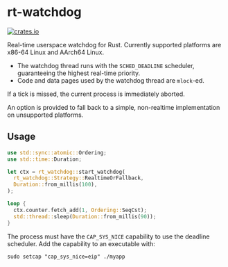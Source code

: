 # rt-watchdog

[![crates.io](https://img.shields.io/crates/v/rt-watchdog.svg)](https://crates.io/crates/rt-watchdog)

Real-time userspace watchdog for Rust. Currently supported platforms are x86-64
Linux and AArch64 Linux.

- The watchdog thread runs with the `SCHED_DEADLINE` scheduler, guaranteeing the
  highest real-time priority.
- Code and data pages used by the watchdog thread are `mlock`-ed.

If a tick is missed, the current process is immediately aborted.

An option is provided to fall back to a simple, non-realtime implementation on
unsupported platforms.

## Usage

```rust
use std::sync::atomic::Ordering;
use std::time::Duration;

let ctx = rt_watchdog::start_watchdog(
  rt_watchdog::Strategy::RealtimeOrFallback,
  Duration::from_millis(100),
);

loop {
  ctx.counter.fetch_add(1, Ordering::SeqCst);
  std::thread::sleep(Duration::from_millis(90));
}
```

The process must have the `CAP_SYS_NICE` capability to use the deadline
scheduler. Add the capability to an executable with:

```
sudo setcap "cap_sys_nice=eip" ./myapp
```
